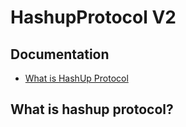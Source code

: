 # HashupProtocol V2



## Documentation

* [What is HashUp Protocol](#what-is-hashup-protocol)




## What is hashup protocol? 
